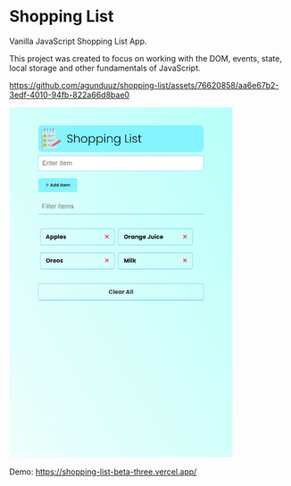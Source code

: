 # Shopping List

Vanilla JavaScript Shopping List App.

This project was created to focus on working with the DOM, events, state, local storage and other fundamentals of JavaScript.


https://github.com/agunduuz/shopping-list/assets/76620858/aa6e67b2-3edf-4010-94fb-822a66d8bae0


<img src="images/shopping-list.png" width="400">

Demo: https://shopping-list-beta-three.vercel.app/
